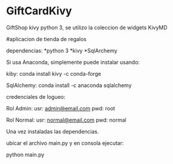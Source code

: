 # GiftCardKivy
GiftShop kivy python 3, se utilizo la coleccion de widgets KivyMD 

#aplicacion de tienda de regalos 

dependencias:
*python 3
*kivy 
*SqlArchemy

Si usa Anaconda, simplemente puede instalar  usando:

kiby:
conda install kivy -c conda-forge

SqlAlchemy:
conda install -c anaconda sqlalchemy

credenciales de logueo:

  Rol Admin:
  usr: admin@email.com
  pwd: root

  Rol Normal:
  usr: normal@email.com
  pwd: normal

Una vez instaladas las dependencias.

ubicar el archivo main.py
y en consola ejecutar:

python main.py
